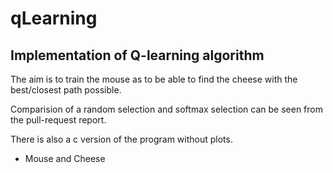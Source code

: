 # qLearning

## Implementation of Q-learning algorithm

The aim is to train the mouse as to be able to find the cheese with the best/closest path possible. 

Comparision of a random selection and softmax selection can be seen from the pull-request report. 

There is also a c version of the program without plots. 
- Mouse and Cheese 

